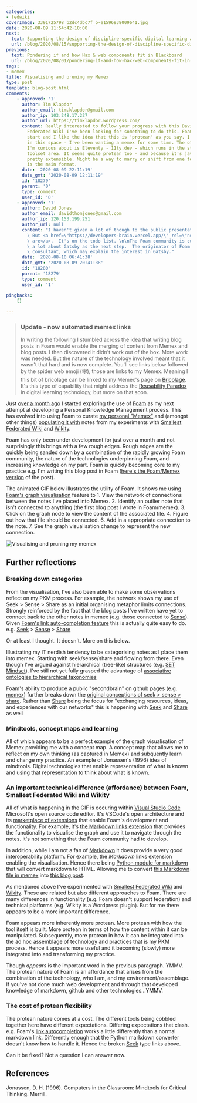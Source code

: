 ```yaml
---
categories:
- fedwiki
coverImage: 3391725798_b2dc4dbc7f_o-e1596938009641.jpg
date: 2020-08-09 11:54:42+10:00
next:
  text: Supporting the design of discipline-specific digital learning activities
  url: /blog/2020/08/15/supporting-the-design-of-discipline-specific-digital-learning-activities/
previous:
  text: Pondering if and how Hax & web components fit in Blackboard
  url: /blog/2020/08/01/pondering-if-and-how-hax-web-components-fit-in-blackboard/
tags:
- memex
title: Visualising and pruning my Memex
type: post
template: blog-post.html
comments:
    - approved: '1'
      author: Tim Klapdor
      author_email: tim.klapdor@gmail.com
      author_ip: 103.248.17.227
      author_url: https://timklapdor.wordpress.com/
      content: Really interested to follow your progress with this David. Since Smallest
        Federated Wiki I've been looking for something to do this. Foam might be a good
        start and I like the idea that this is 'protean' as you say. I need to start working
        in this space - I've been wanting a memex for some time. The other bit of kit
        I'm curious about is Eleventy - 11ty.dev - which runs in the static site generator
        toolset area. It seems quite protean too - and because it's javascript based seems
        pretty extensible. Might be a way to marry or shift from one to the other if markdown
        is the main format.
      date: '2020-08-09 22:11:19'
      date_gmt: '2020-08-09 12:11:19'
      id: '18279'
      parent: '0'
      type: comment
      user_id: '0'
    - approved: '1'
      author: David Jones
      author_email: davidthomjones@gmail.com
      author_ip: 120.153.199.251
      author_url: null
      content: "I haven't given a lot of though to the public presentation of my memex.\
        \ But <a href=\"https://developers-brain.vercel.app/\" rel=\"nofollow ugc\">others\
        \ are</a>.  It's on the todo list. \n\nThe Foam community is currently thinking\
        \ a lot about Gatsby as the next step.  The originator of Foam is/was a React\
        \ consultant, which may explain the interest in Gatsby."
      date: '2020-08-10 06:41:38'
      date_gmt: '2020-08-09 20:41:38'
      id: '18280'
      parent: '18279'
      type: comment
      user_id: '1'
    
pingbacks:
    []
    
---
```

> ### Update - now automated memex links
> 
> In writing the following I stumbled across the idea that writing blog posts in Foam would enable the merging of content from Memex and blog posts. I then discovered it didn't work out of the box. More work was needed. But the nature of the technology involved meant that it wasn't that hard and is now complete. You'll see links below followed by the spider web emoji (🕸️), those are links to my Memex. Meaning I this bit of bricolage can be linked to my Memex's page on [Bricolage](https://djplaner.github.io/memex/sense/bricolage). It's this type of capability that might address the [Reusability Paradox](https://djplaner.github.io/memex/sense/Bricolage/reusability-paradox) in digital learning technology, but more on that soon.

Just [over a month ago](/blog/2020/07/06/designing-a-personal-memex-with-foam/) I started exploring the use of [Foam](https://foambubble.github.io/foam/) as my next attempt at developing a Personal Knowledge Management process. This has evolved into using Foam to curate [my personal "Memex"](https://djplaner.github.io/memex/) and (amongst other things) [populating it with](/blog/2020/07/07/getting-started-with-memex/) notes from my experiments with [Smallest Federated Wiki](https://en.wikipedia.org/wiki/Smallest_Federated_Wiki) and [Wikity](https://hapgood.us/2015/12/09/introducing-wikity/).

Foam has only been under development for just over a month and not surprisingly this brings with a few rough edges. Rough edges are the quickly being sanded down by a combination of the rapidly growing Foam community, the nature of the technologies underpinning Foam, and increasing knowledge on my part. Foam is quickly becoming core to my practice e.g. I'm writing this blog post in Foam ([here's the Foam/Memex version](https://djplaner.github.io/memex/share/blog/visualising-and-pruning-my-memex) of the post).

The animated GIF below illustrates the utility of Foam. It shows me using [Foam's graph visualisation](https://foambubble.github.io/foam/graph-visualisation) feature to 1. View the network of connections between the notes I've placed into Memex. 2. Identify an outlier note that isn't connected to anything (the first blog post I wrote in Foam/memex). 3. Click on the graph node to view the content of the associated file. 4. Figure out how that file should be connected. 6. Add in a appropriate connection to the note. 7. See the graph visualisation change to represent the new connection.

![Visualising and pruning my memex](images/Pruning%20my%20memex.gif)

## Further reflections

### Breaking down categories

From the visualisation, I've also been able to make some observations reflect on my PKM process. For example, the network shows my use of Seek > Sense > Share as an initial organising metaphor limits connections. Strongly reinforced by the fact that the blog posts I've written have yet to connect back to the other notes in memex (e.g. those connected to [Sense](https://djplaner.github.io/memex/sense/sense)). Given [Foam's link auto-completion feature](https://foambubble.github.io/foam/link-formatting-and-autocompletion) this is actually quite easy to do. e.g. [Seek](https://djplaner.github.io/memex/seek/seek) > [Sense](https://djplaner.github.io/memex/sense/sense) > [Share](https://djplaner.github.io/memex/share)

Or at least I thought. It doesn't. More on this below.

Illustrating my IT nerdish tendency to be categorising notes as I place them into memex. Starting with seek/sense/share and flowing from there. Even though I've argued against hierarchical (tree-like) structures (e.g. [SET Mindset](https://djplaner.github.io/memex/sense/Bricolage/set-mindset)). I've still not yet fully grasped the advantage of [associative ontologies to hierarchical taxonomies](https://notes.andymatuschak.org/%C2%A7Note-writing_systems?stackedNotes=z29hLZHiVt7W2uss2uMpSZquAX5T6vaeSF6Cy)

Foam's ability to produce a public "secondbrain" on github pages (e.g. [memex](https://djplaner.github.io/memex/)) further breaks down the [original conceptions of seek > sense > share](https://jarche.com/2014/02/the-seek-sense-share-framework/). Rather than [Share](https://djplaner.github.io/memex/share) being the focus for "exchanging resources, ideas, and experiences with our networks" this is happening with [Seek](https://djplaner.github.io/memex/seek/seek) and [Share](https://djplaner.github.io/memex/share) as well

### Mindtools, concept maps and learning

All of which appears to be a perfect example of the graph visualisation of Memex providing me with a concept map. A concept map that allows me to reflect on my own thinking (as captured in Memex) and subquently learn and change my practice. An example of Jonassen's (1996) idea of mindtools. Digital technologies that enable representation of what is known and using that representation to think about what is known.

### An important technical difference (affordance) between Foam, Smallest Federated Wiki and Wikity

All of what is happening in the GIF is occuring within [Visual Studio Code](https://code.visualstudio.com/) Microsoft's open source code editor. It's VSCode's open architecture and its [marketplace of extensions](https://marketplace.visualstudio.com/VSCode) that enable Foam's development and functionality. For example, it's [the Markdown links extension](https://marketplace.visualstudio.com/items?itemName=tchayen.markdown-links) that provides the functionality to visualise the graph and use it to navigate through the notes. It's not something that the Foam community had to develop.

In addition, while I am not a fan of [Markdown](https://en.wikipedia.org/wiki/Markdown) it does provide a very good interoperability platform. For example, the _Markdown_ links extension enabling the visualisation. Hence there being [Python module for markdown](https://python-markdown.github.io/) that will convert markdown to HTML. Allowing me to convert [this Markdown file in memex](https://djplaner.github.io/memex/share/blog/visualising-and-pruning-my-memex) into [this blog post](/blog/2020/08/09/visualising-and-pruning-my-memex/).

As mentioned above I've experimented with [Smallest Federated Wiki](https://en.wikipedia.org/wiki/Smallest_Federated_Wiki) and [Wikity](https://hapgood.us/2015/12/09/introducing-wikity/). These are related but also different approaches to Foam. There are many differences in functionality (e.g. Foam doesn't support federation) and technical platforms (e.g. Wikity is a Wordpress plugin). But for me there appears to be a more important difference.

Foam appears more inherently more protean. More protean with how the tool itself is built. More protean in terms of how the content within it can be manipulated. Subsequently, more protean in how it can be integrated into the ad hoc assemblage of technology and practices that is my PKM process. Hence it appears more useful and it becoming (slowly) more integrated into and transforming my practice.

Though _appears_ is the important word in the previous paragraph. YMMV. The protean nature of Foam is an affordance that arises from the combination of the technology, who I am, and my environment/assemblage. If you've not done much web development and through that developed knowledge of markdown, github and other technologies...YMMV.

### The cost of protean flexibility

The protean nature comes at a cost. The different tools being cobbled together here have different expectations. Differing expectations that clash. e.g. Foam's [link autocompletion](https://foambubble.github.io/foam/link-formatting-and-autocompletion) works a little differently than a normal markdown link. Differently enough that the Python markdown converter doesn't know how to handle it. Hence the broken [Seek](https://djplaner.github.io/memex/seek/seek) type links above.

Can it be fixed? Not a question I can answer now.

## References

Jonassen, D. H. (1996). Computers in the Classroom: Mindtools for Critical Thinking. Merrill.